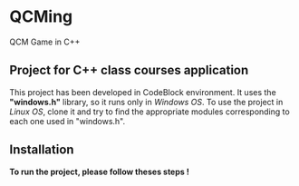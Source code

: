 # QCMing
QCM Game in C++

## Project for C++ class courses application
This project has been developed in CodeBlock environment. It uses the **"windows.h"** library, so it runs only in *Windows OS*. To use the project in *Linux OS*, clone it and try to find the appropriate modules corresponding to each one used in "windows.h".

## Installation
**To run the project, please follow theses steps !**
